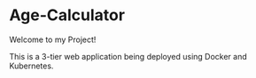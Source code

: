 # Age-Calculator

Welcome to my Project!

This is a 3-tier web application being deployed using Docker and Kubernetes.
